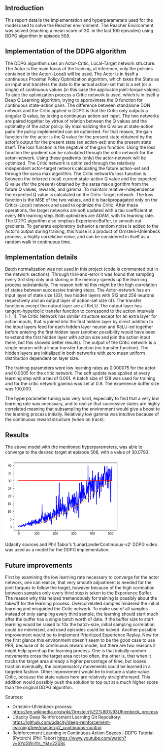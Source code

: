 ## Introduction

This report details the implementation and hyperparameters used for the model used to solve the Reacher environment. The Reacher Environment was solved (reaching a mean score of 30. in the last 100 episodes) using DDPG algorithm in episode 508.

## Implementation of the DDPG algorithm

The DDPG algorithm uses an Actor-Critic, Local-Target network structure. The Actor is the main focus of the training, at inference, only the policies contained in the Actor(-Local) will be used. The Actor is in itself a continuous Proximal Policy Optimization algorithm, which takes the State as an input and transfers the data to the actual action-set that is a set (or a single) of continuous values (in this case the applicable joint-torque values). To aide the optimization process a Critic network is used, which is in itself a Deep Q Learning algorithm, trying to approximate the Q function for continuous state-action pairs. The difference between standalone DQN network and the Critic applied in DDPG is that the Critic only outputs a singular Q value, by taking a continuous action-set input. The two networks are paired together by virtue of relation between the Q values and the optimality of the actor policy. By maximalizing the Q value at state-action pairs the policy implemented can be optimized. For that reason, the gain function for the actor is the Q value for the present state obtained by the actor’s output for the present state (an action-set) and the present state itself. The loss function is the negative of the gain function. Using the loss function the gradient can be calculated through the critic network for the actor-network. Using these gradients (only) the actor-network will be optimized. The Critic network is optimized through the relatively independent actor-target network calculating the future action-set and through the sarsa max algorithm. The Critic network’s loss function is between the inferred (local) current state-action Q value and the expected Q value (for the present) obtained by the sarsa max algorithm from the future Q values, rewards, and gamma. To maintain relative-independence the expected Q value is calculated on the Critic-Target network. The loss function is the MSE of the two values, and it is backpropagated only on the Critic(-Local) network and used to optimize the Critic. After these operations, the target networks are soft updated with a tau coefficient at every Nth learning step. Both optimizers are ADAM, with fix learning rate. The DDPG algorithm also employs ExperienceBuffer, to smooth out gradients. To generate exploratory behavior a random noise is added to the Actor’s output during training, this Noise is a product of Ornstein-Uhlenbeck process, a highly correlative noise, and can be considered in itself as a random walk in continuous time.


## Implementation details

Batch normalization was not used in this project (code is commented out in the network sections). Through trial-and-error it was found that sampling every 3rd step only and storing in the memory speeds up the learning process substantially. The reason behind this might be the high correlation of states between successive training steps. The Actor-network has an input layer of state size (33), two hidden layers with 512 and 256 neurons respectively and an output layer of action-set size (4). The transfer functions except the output layer are all ReLU. The output layer has tangent-hyperbolic transfer function to correspond to the action intervals [-1, 1]. The Critic Network has similar structure except for an extra layer for action inputs, that is joined into the first hidden layer by direct addition to the input layers feed for each hidden layer neuron and ReLU-ed together before entering the first hidden layer (another possibility would have been to extend the first hidden layer with action size and join the action input there, but this showed better results). The output of the Critic network is a single neuron with a linear transfer function (no transfer function). The hidden layers are initialized in both networks with zero mean uniform distribution dependent on layer size.

The training parameters were low learning rates as 0.000075 for the actor and 0.0005 for the critic network. The soft update was applied at every learning step with a tau of 0.001. A batch size of 128 was used for training and for the critic network gamma was set at 0.9. The experience buffer size was 100,000.

The hyperparameter tuning was very hard, especially to find that a very low learning rate was necessary, and to realize that successive states are highly correlated meaning that subsampling the environment would give a boost to the learning process initially. Relatively low gamma was intuitive because of the continuous reward structure (when on track).


## Results

The above model with the mentioned hyperparameters, was able to converge to the desired target at episode 508, with a value of 30.0793.

![Continuous Control Convergence Graph](https://github.com/petsol/ContinuousControl_UnityAgent_DDPG_Udacity/blob/master/ContinuousControl_convergence.png?raw=true)

Udacity sources and Phil Tabor’s ‘LunarLanderContinuous-v2’ DDPG video was used as a model for the DDPG implementation.

## Future improvements
First by examining the low learning rate necessary to converge for the actor network, one can realize, that very smooth adjustment is needed for the joint torques to follow the target, however because of the high correlation between samples only every third step is taken to the Experience Buffer. The reason why this helped tremendously for training is possibly about the takeoff for the learning process. Overcorrelated samples hindered the initial learning and misguided the Critic network. To make use of all samples instead of only sampling every third sample, the learning should start much after the buffer has a single batch worth of data. If the buffer size to start learning would be raised to 10x the batch-size, initial sampling correlation could be minimized, and used episodes could be halved.
Another possible improvement would be to implement Prioritized Experience Replay. Now for the first glance this environment doesn't seem to be the good case to use PER, because of its continuous reward model, but there are two reasons it might help speed up the learning process. One is that initially random movements cross the target area not too often, the other is, that when it tracks the target area already a higher percentage of time, but looses traction eventually, the compensatory movements could be learned in a targeted fashion.
Other improvement would be to include a state-value Critic, because the state values here are relatively straightforward. This addition would possibly push the solution to top out at a much higher score than the original DDPG algorithm.

Sources:
- Ornstein–Uhlenbeck process:
   https://en.wikipedia.org/wiki/Ornstein%E2%80%93Uhlenbeck_process
- Udacity Deep Reinforcement Learning Git Repository:
   https://github.com/udacity/deep-reinforcement-learning/tree/master/p2_continuous-control
- Reinforcement Learning in Continuous Action Spaces | DDPG Tutorial (Pytorch) (Phil Tabor)
   https://www.youtube.com/watch?v=6Yd5WnYls_Y&t=2208s
